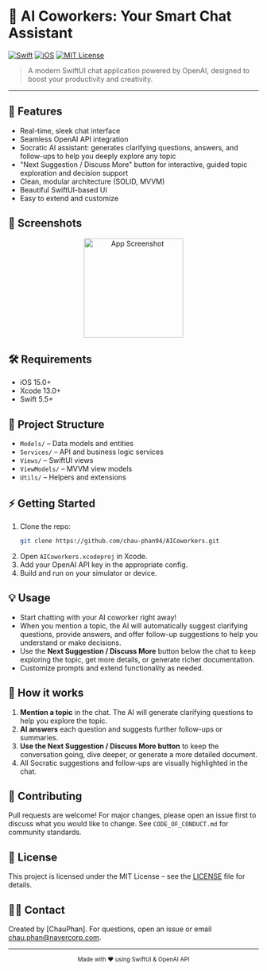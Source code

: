 # 🤖 AI Coworkers: Your Smart Chat Assistant

[![Swift](https://img.shields.io/badge/Swift-5.5-orange?logo=swift)](https://swift.org) [![iOS](https://img.shields.io/badge/iOS-15.0+-blue?logo=apple)](https://developer.apple.com/ios/) [![MIT License](https://img.shields.io/badge/License-MIT-green.svg)](LICENSE)

> A modern SwiftUI chat application powered by OpenAI, designed to boost your productivity and creativity.

---

## 🚀 Features
- Real-time, sleek chat interface
- Seamless OpenAI API integration
- Socratic AI assistant: generates clarifying questions, answers, and follow-ups to help you deeply explore any topic
- "Next Suggestion / Discuss More" button for interactive, guided topic exploration and decision support
- Clean, modular architecture (SOLID, MVVM)
- Beautiful SwiftUI-based UI
- Easy to extend and customize

## 📸 Screenshots
<!-- Add your screenshots here. Example: -->
<p align="center">
  <img src="https://placehold.co/300x600?text=Chat+Screenshot" width="200" alt="App Screenshot"/>
</p>

## 🛠 Requirements
- iOS 15.0+
- Xcode 13.0+
- Swift 5.5+

## 📂 Project Structure
- `Models/` – Data models and entities
- `Services/` – API and business logic services
- `Views/` – SwiftUI views
- `ViewModels/` – MVVM view models
- `Utils/` – Helpers and extensions

## ⚡️ Getting Started
1. Clone the repo:
   ```sh
   git clone https://github.com/chau-phan94/AICoworkers.git
   ```
2. Open `AICoworkers.xcodeproj` in Xcode.
3. Add your OpenAI API key in the appropriate config.
4. Build and run on your simulator or device.

## 💡 Usage
- Start chatting with your AI coworker right away!
- When you mention a topic, the AI will automatically suggest clarifying questions, provide answers, and offer follow-up suggestions to help you understand or make decisions.
- Use the **Next Suggestion / Discuss More** button below the chat to keep exploring the topic, get more details, or generate richer documentation.
- Customize prompts and extend functionality as needed.

## 🧠 How it works
1. **Mention a topic** in the chat. The AI will generate clarifying questions to help you explore the topic.
2. **AI answers** each question and suggests further follow-ups or summaries.
3. **Use the Next Suggestion / Discuss More button** to keep the conversation going, dive deeper, or generate a more detailed document.
4. All Socratic suggestions and follow-ups are visually highlighted in the chat.

## 🤝 Contributing
Pull requests are welcome! For major changes, please open an issue first to discuss what you would like to change. See `CODE_OF_CONDUCT.md` for community standards.

## 📄 License
This project is licensed under the MIT License – see the [LICENSE](../LICENSE) file for details.

## 🙋‍♂️ Contact
Created by [ChauPhan]. For questions, open an issue or email chau.phan@navercorp.com.

---

<p align="center"><sub>Made with ❤️ using SwiftUI & OpenAI API</sub></p>
